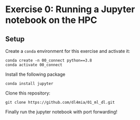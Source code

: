 # Exercise 0: Running a Jupyter notebook on the HPC

## Setup

Create a `conda` environment for this exercise and activate it:

```
conda create -n 00_connect python==3.8
conda activate 00_connect
```

Install the following package

```
conda install jupyter
```

Clone this repository:
```
git clone https://github.com/dl4mia/01_ml_dl.git
```
Finally run the jupyter notebook with port forwarding!